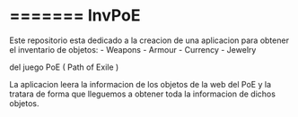 =======
InvPoE
======
Este repositorio esta dedicado a la creacion de una aplicacion
para obtener el inventario de objetos:
	- Weapons
	- Armour
	- Currency
	- Jewelry
	
del juego PoE ( Path of Exile )

La aplicacion leera la informacion de los objetos de la web del PoE
y la tratara de forma que lleguemos a obtener toda la informacion de
dichos objetos.

